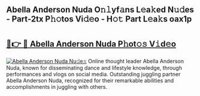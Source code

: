 ## Abella Anderson Nuda O𝚗𝚕yf𝚊ns L𝚎a𝚔ed N𝚞𝚍es - Part-2tx P𝚑𝚘tos Vi𝚍𝚎o - H𝚘𝚝 Part L𝚎a𝚔s oax1p

# <h2><a href="http://kfeb8r8.oniu.top/?m=Abella+Anderson+Nuda">🔗👉 🔴 Abella Anderson Nuda P𝚑ot𝚘𝚜 V𝚒d𝚎o</a></h2>

[![Abella Anderson Nuda Nu𝚍e𝚜](https://i.imgur.com/0qMVB7G.gif)](http://kfeb8r8.oniu.top/?m=Abella+Anderson+Nuda)
Online thought leader Abella Anderson Nuda, known for disseminating dance and lifestyle knowledge, through performances and vlogs on social media. Outstanding juggling partner Abella Anderson Nuda, recognized for their remarkable abilities and accomplishments in juggling with others.  

